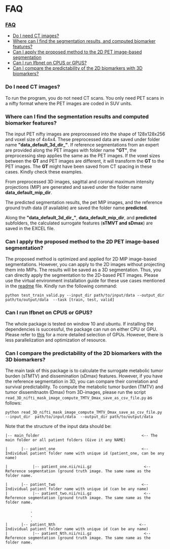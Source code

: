 # FAQ
### [FAQ](#faq)
- [Do I need CT images? ](#do-i-need-ct-images)
- [Where can I find the segmentation results, and computed biomarker features?](#where-can-i-find-the-segmentation-results-and-computed-biomarker-features)
- [Can I apply the proposed method to the 2D PET image-based segmentation](#can-i-apply-the-proposed-method-to-the-2d-pet-image-based-segmentation)
- [Can I run lfbnet on CPUS or GPUS?](#can-i-run-lfbnet-on-cpus-or-gpus)
- [Can I compare the predictability of the 2D biomarkers with 3D biomarkers?](#can-i-compare-the-predictability-of-the-2d-biomarkers-with-the-3d-biomarkers)
###  Do I need CT images? 
To run the program, you do not need CT scans. You only need PET scans in a nifty format where the PET images are coded
in SUV units.
 

### Where can I find the segmentation results and computed biomarker features?

The input PET nifty images are preprocessed into the shape of 128x128x256 and voxel size of 4x4x4. These preprocessed data
are saved under folder name  **"data_default_3d_dir_"**. If reference segmentations from an expert are provided along the
PET images with folder name **"GT"**, the preprocessing step applies the same as the PET images.
If the voxel sizes between the **GT** and PET images are different, it will transform the **GT** to the 
PET images. The **GT** might have been saved from CT spacing in these cases. Kindly check these
examples. 

From preprocessed 3D images, sagittal and coronal maximum intensity projections (MIP) are generated and saved under the folder name **data_default_mip_dir**.

The predicted segmentation results, the pet MIP images, and the reference ground truth data (if available) are saved 
the folder name **predicted**. 

Along the **"data_default_3d_dir_"**, **data_default_mip_dir**, and **predicted** subfolders, the calculated surrogate features
(**sTMVT and sDmax**) are saved in the EXCEL file. 


### Can I apply the proposed method to the 2D PET image-based segmentation?
The proposed method is optimized and applied for 2D MIP image-based segmentations. However, you can apply to 
the 2D images without projecting them into MIPs. The results will be saved as a 3D segmentation. Thus, you can directly apply the segmentation to the 2D-based PET images. Please use the virtual environment 
installation guide for these use cases mentioned in the [readme](https://github.com/KibromBerihu/ai4elife/blob/main/readme.md)  file. 
Kindly run the following command:

``python test_train_valid.py --input_dir path/to/input/data --output_dir path/to/output/data  --task [train, test, valid]``


### Can I run lfbnet on CPUS or GPUS? 
The whole package is tested on window 10 and ubuntu. If installing the dependencies is successful,
the package can run on either CPU or GPU. 
Please refer to [this]((https://github.com/KibromBerihu/ai4elife/blob/main/documentation/configuration)) for a more detailed selection of GPUs.
However, there is less parallelization and optimization of resource.


### Can I compare the predictability of the 2D biomarkers with the 3D biomarkers?
The main task of this package is to calculate the surrogate metabolic tumor burden (sTMTV) and dissemination (sDmax) features. However, if you have the reference segmentation in 3D, you can compare their correlation and survival predictability. To compute the metabolic tumor burden (TMTV) and tumor dissemitnaotn (Dmax) from
3D-images, please run the script `read_3D_nifti_mask_image_compute_TMTV_Dmax_save_as_csv_file.py` as follows:      
    

`python read_3D_nifti_mask_image_compute_TMTV_Dmax_save_as_csv_file.py  --input_dir  path/to/input/data  --output_dir path/to/output/data`


Note that the  structure of the input data should be:

    |-- main_folder                                             <-- The main folder or all patient folders (Give it any NAME)

    |      |-- patient_one                                      <-- Individual patient folder name with unique id (patient_one, can be any name)

    |           |-- patient_one.nii/nii.gz                       <-- Reference segmentation (ground truth image. The same name as the folder name.

    |      |-- patient_two                                      <-- Individual patient folder name with unique id (can be any name)                                       
    |           |-- patient_two.nii/nii.gz                       <-- Reference segmentation (ground truth image. The same name as the folder name.                                                                                                                                                                                                                             
                                                                                                                                                                                   
               .
               .
               .
    |      |-- patient_Nth                                     <-- Individual patient folder name with unique id (can be any name)                                       
    |           |-- patient_Nth.nii/nii.gz                       <-- Reference segmentation (ground truth image. The same name as the folder name.                                      
                                                                                                                                                                                      
                                                                                                                                                                                      
   